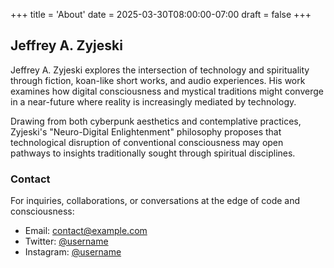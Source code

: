 +++
title = 'About'
date = 2025-03-30T08:00:00-07:00
draft = false
+++

## Jeffrey A. Zyjeski

Jeffrey A. Zyjeski explores the intersection of technology and spirituality through fiction, koan-like short works, and audio experiences. His work examines how digital consciousness and mystical traditions might converge in a near-future where reality is increasingly mediated by technology.

Drawing from both cyberpunk aesthetics and contemplative practices, Zyjeski's "Neuro-Digital Enlightenment" philosophy proposes that technological disruption of conventional consciousness may open pathways to insights traditionally sought through spiritual disciplines.

### Contact

For inquiries, collaborations, or conversations at the edge of code and consciousness:

- Email: [contact@example.com](mailto:contact@example.com)
- Twitter: [@username](https://twitter.com/username)
- Instagram: [@username](https://instagram.com/username)
